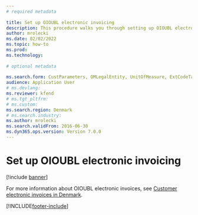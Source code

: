 ```yaml
--- 
# required metadata 
 
title: Set up OIOUBL electronic invoicing
description: This procedure walks you through setting up OIOUBL electronic invoicing. 
author: mrolecki
ms.date: 02/02/2022
ms.topic: how-to 
ms.prod:  
ms.technology:  
 
# optional metadata 
 
ms.search.form: CustParameters, OMLegalEntity, UnitOfMeasure, ExtCodeTable   
audience: Application User 
# ms.devlang:  
ms.reviewer: kfend
# ms.tgt_pltfrm:  
# ms.custom:  
ms.search.region: Denmark
# ms.search.industry: 
ms.author: mrolecki
ms.search.validFrom: 2016-06-30 
ms.dyn365.ops.version: Version 7.0.0 
---
```

# Set up OIOUBL electronic invoicing

[!include [banner](../../includes/banner.md)]

For more information about OIOUBL electronic invoices, see [Customer electronic invoices in Denmark](../emea-dnk-e-invoices.md).

[!INCLUDE[footer-include](../../../includes/footer-banner.md)]
